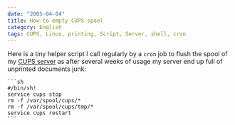 ```yaml
---
date: "2005-04-04"
title: How-to empty CUPS spool
category: English
tags: CUPS, Linux, printing, Script, Server, shell, cron
---
```


Here is a tiny helper script I call regularly by a `cron` job to flush the spool
of my [CUPS server](https://en.wikipedia.org/wiki/Common_Unix_Printing_System) as
after several weeks of usage my server end up full of unprinted documents junk:

    ```sh
    #/bin/sh!
    service cups stop
    rm -f /var/spool/cups/*
    rm -f /var/spool/cups/tmp/*
    service cups restart
    ```

